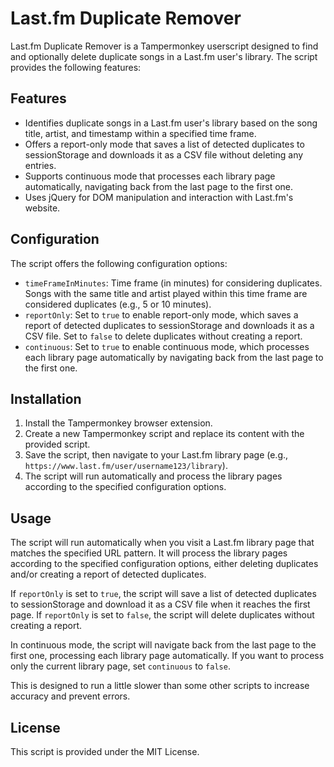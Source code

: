 # Last.fm Duplicate Remover

Last.fm Duplicate Remover is a Tampermonkey userscript designed to find and optionally delete duplicate songs in a Last.fm user's library. The script provides the following features:

## Features

- Identifies duplicate songs in a Last.fm user's library based on the song title, artist, and timestamp within a specified time frame.
- Offers a report-only mode that saves a list of detected duplicates to sessionStorage and downloads it as a CSV file without deleting any entries.
- Supports continuous mode that processes each library page automatically, navigating back from the last page to the first one.
- Uses jQuery for DOM manipulation and interaction with Last.fm's website.

## Configuration

The script offers the following configuration options:

- `timeFrameInMinutes`: Time frame (in minutes) for considering duplicates. Songs with the same title and artist played within this time frame are considered duplicates (e.g., 5 or 10 minutes).
- `reportOnly`: Set to `true` to enable report-only mode, which saves a report of detected duplicates to sessionStorage and downloads it as a CSV file. Set to `false` to delete duplicates without creating a report.
- `continuous`: Set to `true` to enable continuous mode, which processes each library page automatically by navigating back from the last page to the first one.

## Installation

1. Install the Tampermonkey browser extension.
2. Create a new Tampermonkey script and replace its content with the provided script.
3. Save the script, then navigate to your Last.fm library page (e.g., `https://www.last.fm/user/username123/library`).
4. The script will run automatically and process the library pages according to the specified configuration options.

## Usage

The script will run automatically when you visit a Last.fm library page that matches the specified URL pattern. It will process the library pages according to the specified configuration options, either deleting duplicates and/or creating a report of detected duplicates.

If `reportOnly` is set to `true`, the script will save a list of detected duplicates to sessionStorage and download it as a CSV file when it reaches the first page. If `reportOnly` is set to `false`, the script will delete duplicates without creating a report.

In continuous mode, the script will navigate back from the last page to the first one, processing each library page automatically. If you want to process only the current library page, set `continuous` to `false`.

This is designed to run a little slower than some other scripts to increase accuracy and prevent errors.

## License

This script is provided under the MIT License.
